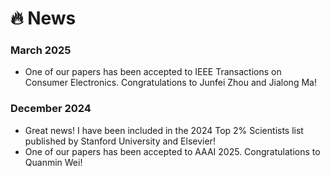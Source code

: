 # 🔥 News

### March 2025
- One of our papers has been accepted to IEEE Transactions on Consumer Electronics. Congratulations to Junfei Zhou and Jialong Ma!
### December 2024
- Great news! I have been included in the 2024 Top 2% Scientists list published by Stanford University and Elsevier!
- One of our papers has been accepted to AAAI 2025. Congratulations to Quanmin Wei!

<!-- ### December 2023

- **Grant Award** 💰: Delighted to announce my selection for the 2023 National Postdoctoral Research Fellowship Program (Tier C). Celebrating this momentous occasion! 🌟🎉

### November 2023
- **Journal Acceptance** 📚: Thrilled to announce that one of our paper titled "Cooperative Sensing and Heterogeneous Information Fusion in VCPS: A Multi-agent Deep Reinforcement Learning Approach" has been accepted by the prestigious IEEE Transactions on Intelligent Transportation Systems (*T-ITS*)! 🎉🚀
- **Grant Award** 💰: Successfully secured the 74th general project grant from the China Postdoctoral Science Foundation. 

### October 2023
- **Conference Acceptance** : One of our paper titled "Quality-Cost Trade-off on Constructing Logical Views for Vehicular Cyber-Physical Systems: A Deep Reinforcement Learning Approach" has been accepted for presentation at the 2023 IEEE International Symposium on Product Compliance Engineering-Asia (*ISPCE-AS*). 

### September 2023
- **Journal Acceptance** : A paper titled "Cooperative Sensing and Uploading for Quality-Cost Tradeoff of Digital Twins in VEC" has been accepted by the IEEE Transactions on Consumer Electronics (*TCE*). 🎊

### October 2022
- **Journal Acceptance** : A paper titled "Joint Task Offloading and Resource Optimization in NOMA-Based Vehicular Edge Computing: A Game-Theoretic DRL Approach" has been accepted for publication in the Journal of Systems Architecture (*JSA*). 
- **Citation Milestone** 🌟: Reached a significant milestone with 100 citations on <a href="https://scholar.google.com/citations?user=DK5avZUAAAAJ" class="no-underline">Google Scholar</a>. A testament to the impact of our work in the scientific community. 

### September 2022
- **Patent Approval** : Received official approval for an invention patent from the China National Intellectual Property Administration. A proud moment that highlights our innovative contributions. 

### June 2022
- **Conference Acceptance** : Excited to have a conference paper titled "Age of View: A New Metric for Evaluating Heterogeneous Information Fusion in Vehicular Cyber-Physical Systems" accepted at the 2022 IEEE International Conference on Intelligent Transportation Systems (*ITSC*). 
 -->